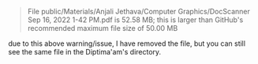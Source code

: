 > File public/Materials/Anjali Jethava/Computer Graphics/DocScanner Sep 16, 2022 1-42 PM.pdf is 52.58 MB; this is larger than GitHub's recommended maximum file size of 50.00 MB

due to this above warning/issue, I have removed the file, but you can still see the same file in the Diptima'am's directory.